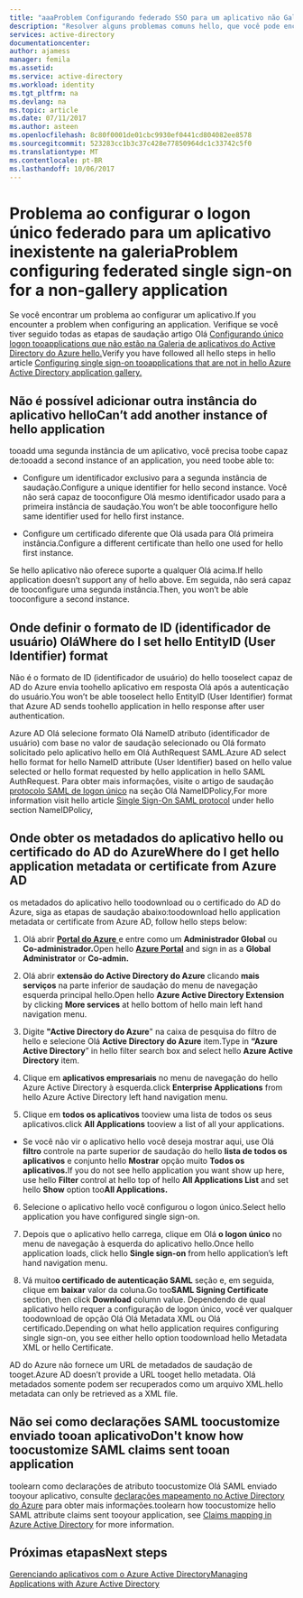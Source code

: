 ```yaml
---
title: "aaaProblem Configurando federado SSO para um aplicativo não Galeria | Microsoft Docs"
description: "Resolver alguns problemas comuns hello, que você pode encontrar ao configurar aplicativo SAML personalizado federado único logon tooyour que não esteja listado no hello Galeria de aplicativos do Azure AD"
services: active-directory
documentationcenter: 
author: ajamess
manager: femila
ms.assetid: 
ms.service: active-directory
ms.workload: identity
ms.tgt_pltfrm: na
ms.devlang: na
ms.topic: article
ms.date: 07/11/2017
ms.author: asteen
ms.openlocfilehash: 8c80f0001de01cbc9930ef0441cd804082ee8578
ms.sourcegitcommit: 523283cc1b3c37c428e77850964dc1c33742c5f0
ms.translationtype: MT
ms.contentlocale: pt-BR
ms.lasthandoff: 10/06/2017
---
```

# <a name="problem-configuring-federated-single-sign-on-for-a-non-gallery-application"></a><span data-ttu-id="6fda4-103">Problema ao configurar o logon único federado para um aplicativo inexistente na galeria</span><span class="sxs-lookup"><span data-stu-id="6fda4-103">Problem configuring federated single sign-on for a non-gallery application</span></span>

<span data-ttu-id="6fda4-104">Se você encontrar um problema ao configurar um aplicativo.</span><span class="sxs-lookup"><span data-stu-id="6fda4-104">If you encounter a problem when configuring an application.</span></span> <span data-ttu-id="6fda4-105">Verifique se você tiver seguido todas as etapas de saudação artigo Olá [Configurando único logon tooapplications que não estão na Galeria de aplicativos do Active Directory do Azure hello.](https://docs.microsoft.com/azure/active-directory/active-directory-saas-custom-apps)</span><span class="sxs-lookup"><span data-stu-id="6fda4-105">Verify you have followed all hello steps in hello article [Configuring single sign-on tooapplications that are not in hello Azure Active Directory application gallery.](https://docs.microsoft.com/azure/active-directory/active-directory-saas-custom-apps)</span></span>

## <a name="cant-add-another-instance-of-hello-application"></a><span data-ttu-id="6fda4-106">Não é possível adicionar outra instância do aplicativo hello</span><span class="sxs-lookup"><span data-stu-id="6fda4-106">Can’t add another instance of hello application</span></span>

<span data-ttu-id="6fda4-107">tooadd uma segunda instância de um aplicativo, você precisa toobe capaz de:</span><span class="sxs-lookup"><span data-stu-id="6fda4-107">tooadd a second instance of an application, you need toobe able to:</span></span>

-   <span data-ttu-id="6fda4-108">Configure um identificador exclusivo para a segunda instância de saudação.</span><span class="sxs-lookup"><span data-stu-id="6fda4-108">Configure a unique identifier for hello second instance.</span></span> <span data-ttu-id="6fda4-109">Você não será capaz de tooconfigure Olá mesmo identificador usado para a primeira instância de saudação.</span><span class="sxs-lookup"><span data-stu-id="6fda4-109">You won’t be able tooconfigure hello same identifier used for hello first instance.</span></span>

-   <span data-ttu-id="6fda4-110">Configure um certificado diferente que Olá usada para Olá primeira instância.</span><span class="sxs-lookup"><span data-stu-id="6fda4-110">Configure a different certificate than hello one used for hello first instance.</span></span>

<span data-ttu-id="6fda4-111">Se hello aplicativo não oferece suporte a qualquer Olá acima.</span><span class="sxs-lookup"><span data-stu-id="6fda4-111">If hello application doesn’t support any of hello above.</span></span> <span data-ttu-id="6fda4-112">Em seguida, não será capaz de tooconfigure uma segunda instância.</span><span class="sxs-lookup"><span data-stu-id="6fda4-112">Then, you won’t be able tooconfigure a second instance.</span></span>

## <a name="where-do-i-set-hello-entityid-user-identifier-format"></a><span data-ttu-id="6fda4-113">Onde definir o formato de ID (identificador de usuário) Olá</span><span class="sxs-lookup"><span data-stu-id="6fda4-113">Where do I set hello EntityID (User Identifier) format</span></span>

<span data-ttu-id="6fda4-114">Não é o formato de ID (identificador de usuário) do hello tooselect capaz de AD do Azure envia toohello aplicativo em resposta Olá após a autenticação do usuário.</span><span class="sxs-lookup"><span data-stu-id="6fda4-114">You won’t be able tooselect hello EntityID (User Identifier) format that Azure AD sends toohello application in hello response after user authentication.</span></span>

<span data-ttu-id="6fda4-115">Azure AD Olá selecione formato Olá NameID atributo (identificador de usuário) com base no valor de saudação selecionado ou Olá formato solicitado pelo aplicativo hello em Olá AuthRequest SAML.</span><span class="sxs-lookup"><span data-stu-id="6fda4-115">Azure AD select hello format for hello NameID attribute (User Identifier) based on hello value selected or hello format requested by hello application in hello SAML AuthRequest.</span></span> <span data-ttu-id="6fda4-116">Para obter mais informações, visite o artigo de saudação [protocolo SAML de logon único](https://docs.microsoft.com/azure/active-directory/develop/active-directory-single-sign-on-protocol-reference#authnrequest) na seção Olá NameIDPolicy,</span><span class="sxs-lookup"><span data-stu-id="6fda4-116">For more information visit hello article [Single Sign-On SAML protocol](https://docs.microsoft.com/azure/active-directory/develop/active-directory-single-sign-on-protocol-reference#authnrequest) under hello section NameIDPolicy,</span></span>

## <a name="where-do-i-get-hello-application-metadata-or-certificate-from-azure-ad"></a><span data-ttu-id="6fda4-117">Onde obter os metadados do aplicativo hello ou certificado do AD do Azure</span><span class="sxs-lookup"><span data-stu-id="6fda4-117">Where do I get hello application metadata or certificate from Azure AD</span></span>

<span data-ttu-id="6fda4-118">os metadados do aplicativo hello toodownload ou o certificado do AD do Azure, siga as etapas de saudação abaixo:</span><span class="sxs-lookup"><span data-stu-id="6fda4-118">toodownload hello application metadata or certificate from Azure AD, follow hello steps below:</span></span>

1.  <span data-ttu-id="6fda4-119">Olá abrir [ **Portal do Azure** ](https://portal.azure.com/) e entre como um **Administrador Global** ou **Co-administrador.**</span><span class="sxs-lookup"><span data-stu-id="6fda4-119">Open hello [**Azure Portal**](https://portal.azure.com/) and sign in as a **Global Administrator** or **Co-admin.**</span></span>

2.  <span data-ttu-id="6fda4-120">Olá abrir **extensão do Active Directory do Azure** clicando **mais serviços** na parte inferior de saudação do menu de navegação esquerda principal hello.</span><span class="sxs-lookup"><span data-stu-id="6fda4-120">Open hello **Azure Active Directory Extension** by clicking **More services** at hello bottom of hello main left hand navigation menu.</span></span>

3.  <span data-ttu-id="6fda4-121">Digite **"Active Directory do Azure**" na caixa de pesquisa do filtro de hello e selecione Olá **Active Directory do Azure** item.</span><span class="sxs-lookup"><span data-stu-id="6fda4-121">Type in **“Azure Active Directory**” in hello filter search box and select hello **Azure Active Directory** item.</span></span>

4.  <span data-ttu-id="6fda4-122">Clique em **aplicativos empresariais** no menu de navegação do hello Azure Active Directory à esquerda.</span><span class="sxs-lookup"><span data-stu-id="6fda4-122">click **Enterprise Applications** from hello Azure Active Directory left hand navigation menu.</span></span>

5.  <span data-ttu-id="6fda4-123">Clique em **todos os aplicativos** tooview uma lista de todos os seus aplicativos.</span><span class="sxs-lookup"><span data-stu-id="6fda4-123">click **All Applications** tooview a list of all your applications.</span></span>

   * <span data-ttu-id="6fda4-124">Se você não vir o aplicativo hello você deseja mostrar aqui, use Olá **filtro** controle na parte superior de saudação do hello **lista de todos os aplicativos** e conjunto hello **Mostrar** opção muito **Todos os aplicativos.**</span><span class="sxs-lookup"><span data-stu-id="6fda4-124">If you do not see hello application you want show up here, use hello **Filter** control at hello top of hello **All Applications List** and set hello **Show** option too**All Applications.**</span></span>

6.  <span data-ttu-id="6fda4-125">Selecione o aplicativo hello você configurou o logon único.</span><span class="sxs-lookup"><span data-stu-id="6fda4-125">Select hello application you have configured single sign-on.</span></span>

7.  <span data-ttu-id="6fda4-126">Depois que o aplicativo hello carrega, clique em Olá **o logon único** no menu de navegação à esquerda do aplicativo hello.</span><span class="sxs-lookup"><span data-stu-id="6fda4-126">Once hello application loads, click hello **Single sign-on** from hello application’s left hand navigation menu.</span></span>

8.  <span data-ttu-id="6fda4-127">Vá muito**o certificado de autenticação SAML** seção e, em seguida, clique em **baixar** valor da coluna.</span><span class="sxs-lookup"><span data-stu-id="6fda4-127">Go too**SAML Signing Certificate** section, then click **Download** column value.</span></span> <span data-ttu-id="6fda4-128">Dependendo de qual aplicativo hello requer a configuração de logon único, você ver qualquer toodownload de opção Olá Olá Metadata XML ou Olá certificado.</span><span class="sxs-lookup"><span data-stu-id="6fda4-128">Depending on what hello application requires configuring single sign-on, you see either hello option toodownload hello Metadata XML or hello Certificate.</span></span>

<span data-ttu-id="6fda4-129">AD do Azure não fornece um URL de metadados de saudação de tooget.</span><span class="sxs-lookup"><span data-stu-id="6fda4-129">Azure AD doesn’t provide a URL tooget hello metadata.</span></span> <span data-ttu-id="6fda4-130">Olá metadados somente podem ser recuperados como um arquivo XML.</span><span class="sxs-lookup"><span data-stu-id="6fda4-130">hello metadata can only be retrieved as a XML file.</span></span>

## <a name="dont-know-how-toocustomize-saml-claims-sent-tooan-application"></a><span data-ttu-id="6fda4-131">Não sei como declarações SAML toocustomize enviado tooan aplicativo</span><span class="sxs-lookup"><span data-stu-id="6fda4-131">Don't know how toocustomize SAML claims sent tooan application</span></span>

<span data-ttu-id="6fda4-132">toolearn como declarações de atributo toocustomize Olá SAML enviado tooyour aplicativo, consulte [declarações mapeamento no Active Directory do Azure](https://docs.microsoft.com/azure/active-directory/active-directory-claims-mapping) para obter mais informações.</span><span class="sxs-lookup"><span data-stu-id="6fda4-132">toolearn how toocustomize hello SAML attribute claims sent tooyour application, see [Claims mapping in Azure Active Directory](https://docs.microsoft.com/azure/active-directory/active-directory-claims-mapping) for more information.</span></span>

## <a name="next-steps"></a><span data-ttu-id="6fda4-133">Próximas etapas</span><span class="sxs-lookup"><span data-stu-id="6fda4-133">Next steps</span></span>
[<span data-ttu-id="6fda4-134">Gerenciando aplicativos com o Azure Active Directory</span><span class="sxs-lookup"><span data-stu-id="6fda4-134">Managing Applications with Azure Active Directory</span></span>](active-directory-enable-sso-scenario.md)
